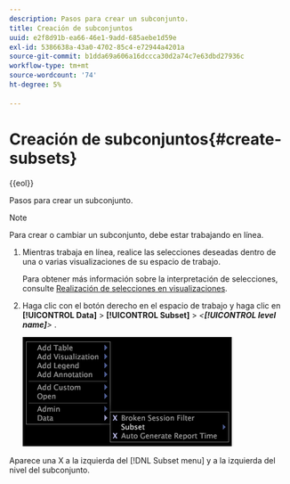 ```yaml
---
description: Pasos para crear un subconjunto.
title: Creación de subconjuntos
uuid: e2f8d91b-ea66-46e1-9add-685aebe1d59e
exl-id: 5386638a-43a0-4702-85c4-e72944a4201a
source-git-commit: b1dda69a606a16dccca30d2a74c7e63dbd27936c
workflow-type: tm+mt
source-wordcount: '74'
ht-degree: 5%

---
```


# Creación de subconjuntos{#create-subsets}

{{eol}}

Pasos para crear un subconjunto.

>[!NOTE]
>
>Para crear o cambiar un subconjunto, debe estar trabajando en línea.

1. Mientras trabaja en línea, realice las selecciones deseadas dentro de una o varias visualizaciones de su espacio de trabajo.

   Para obtener más información sobre la interpretación de selecciones, consulte [Realización de selecciones en visualizaciones](../../../../home/c-get-started/c-vis/c-sel-vis/c-sel-vis.md#concept-012870ec22c7476e9afbf3b8b2515746).

1. Haga clic con el botón derecho en el espacio de trabajo y haga clic en **[!UICONTROL Data]** > **[!UICONTROL Subset]** > *&lt;**[!UICONTROL level name]**>*
.

   ![](assets/mnu_Subset.png)

Aparece una X a la izquierda del [!DNL Subset menu] y a la izquierda del nivel del subconjunto.
